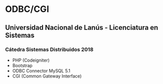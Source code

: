 # ODBC/CGI

## Universidad Nacional de Lanús - Licenciatura en Sistemas

### Cátedra Sistemas Distribuidos 2018

* PHP (Codeigniter)
* Bootstrap
* ODBC Connector MySQL 5.1
* CGI (Common Gateway Interface)
